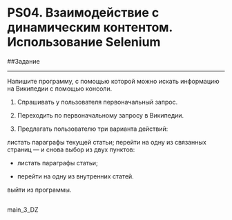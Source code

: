 # PS04. Взаимодействие с динамическим контентом. Использование Selenium
##Задание
___
Напишите программу, с помощью которой можно искать информацию на Википедии с помощью консоли.

1. Спрашивать у пользователя первоначальный запрос.

2. Переходить по первоначальному запросу в Википедии.

3. Предлагать пользователю три варианта действий:

листать параграфы текущей статьи;
перейти на одну из связанных страниц — и снова выбор из двух пунктов:
- листать параграфы статьи;

- перейти на одну из внутренних статей.

выйти из программы.

##
main_3_DZ
